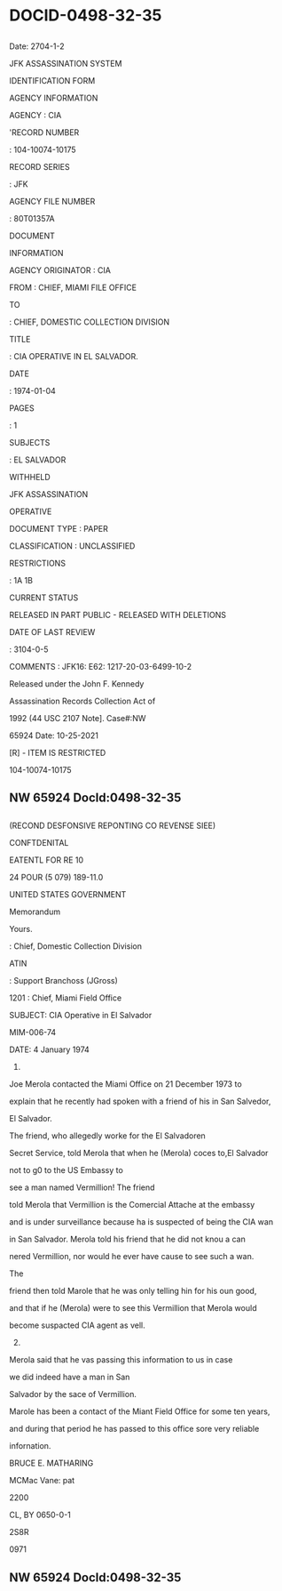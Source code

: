 # DOCID-0498-32-35

##
Date: 2704-1-2

JFK ASSASSINATION SYSTEM

IDENTIFICATION FORM

AGENCY INFORMATION

AGENCY : CIA

'RECORD NUMBER

: 104-10074-10175

RECORD SERIES

: JFK

AGENCY FILE NUMBER

: 80T01357A

DOCUMENT

INFORMATION

AGENCY ORIGINATOR : CIA

FROM : CHIEF, MIAMI FILE OFFICE

TO

: CHIEF, DOMESTIC COLLECTION DIVISION

TITLE

: CIA OPERATIVE IN EL SALVADOR.

DATE

: 1974-01-04

PAGES

: 1

SUBJECTS

: EL SALVADOR

WITHHELD

JFK ASSASSINATION

OPERATIVE

DOCUMENT TYPE : PAPER

CLASSIFICATION : UNCLASSIFIED

RESTRICTIONS

: 1A 1B

CURRENT STATUS

RELEASED IN PART PUBLIC - RELEASED WITH DELETIONS

DATE OF LAST REVIEW

: 3104-0-5

COMMENTS : JFK16: E62: 1217-20-03-6499-10-2

Released under the John F. Kennedy

Assassination Records Collection Act of

1992 (44 USC 2107 Note]. Case#:NW

65924 Date: 10-25-2021

[R] - ITEM IS RESTRICTED

104-10074-10175

NW 65924 Docld:0498-32-35
---

##
(RECOND DESFONSIVE REPONTING CO REVENSE SIEE)

CONFTDENITAL

EATENTL FOR RE 10

24 POUR (5 079) 189-11.0

UNITED STATES GOVERNMENT

Memorandum

Yours.

: Chief, Domestic Collection Division

ATIN

: Support Branchoss (JGross)

1201 : Chief, Miami Field Office

SUBJECT: CIA Operative in El Salvador

MIM-006-74

DATE: 4 January 1974

1.

Joe Merola contacted the Miami Office on 21 December 1973 to

explain that he recently had spoken with a friend of his in San Salvedor,

El Salvador.

The friend, who allegedly worke for the El Salvadoren

Secret Service, told Merola that when he (Merola) coces to,El Salvador

not to g0 to the US Embassy to

see a man named Vermillion! The friend

told Merola that Vermillion is the Comercial Attache at the embassy

and is under surveillance because ha is suspected of being the CIA wan

in San Salvador. Merola told his friend that he did not knou a can

nered Vermillion, nor would he ever have cause to see such a wan.

The

friend then told Marole that he was only telling hin for his oun good,

and that if he (Merola) were to see this Vermillion that Merola would

become suspacted CIA agent as vell.

2.

Merola said that he vas passing this information to us in case

we did indeed have a man in San

Salvador by the sace of Vermillion.

Marole has been a contact of the Miant Field Office for some ten years,

and during that period he has passed to this office sore very reliable

infornation.

BRUCE E. MATHARING

MCMac Vane: pat

2200

CL, BY 0650-0-1

2S8R

0971

NW 65924 Docld:0498-32-35
---

